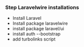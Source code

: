 ###  Step Laravelwire installations

- Install Laravel
- Install package laravelwire
- install package laravel/ui 
- install auth --bootstrap
- add turbolinks script
